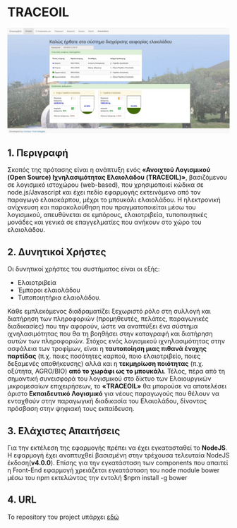 # TRACEOIL

<img src="https://github.com/ellak-monades-aristeias/TRACEOIL/blob/master/docs/traceoilMain.jpeg"/>


## 1. Περιγραφή   
     
Σκοπός της πρότασης είναι η ανάπτυξη ενός **«Ανοιχτού Λογισμικού (Open Source) Ιχνηλασιμότητας Ελαιολάδου (TRACEOIL)»**, βασιζόμενου σε λογισμικό ιστοχώρου (web-based), που χρησιμοποιεί κώδικα σε node.js/Javascript και έχει πεδίο εφαρμογής εκτεινόμενο από τον παραγωγό ελαιοκάρπου, μέχρι το μπουκάλι ελαιολάδου. Η ηλεκτρονική ανίχνευση και παρακολούθηση που πραγματοποιείται μέσω του λογισμικού, απευθύνεται σε εμπόρους, ελαιοτριβεία, τυποποιητικές μονάδες και γενικά σε επαγγελματίες που ανήκουν στο χώρο του ελαιολάδου.

## 2. Δυνητικοί Χρήστες   
     
Οι δυνητικοί χρήστες του συστήματος είναι οι εξής:   

* Ελαιοτριβεία
* Έμποροι ελαιολάδου
* Τυποποιητήρια ελαιολάδου.

   
Κάθε εμπλεκόμενος διαδραματίζει ξεχωριστό ρόλο στη συλλογή και διατήρηση των πληροφοριών (προμηθευτές, πελάτες, παραγωγικές διαδικασίες) που την αφορούν, ώστε να αναπτύξει ένα σύστημα ιχνηλασιμότητας που θα τη βοηθήσει στην καταγραφή και διατήρηση αυτών των πληροφοριών. Στόχος ενός λογισμικού ιχνηλασιμότητας στην ασφάλεια των τροφίμων, είναι η **ταυτοποίηση μιας πιθανά ένοχης παρτίδας** (π.χ. ποιες ποσότητες καρπού, ποιο ελαιοτριβείο, ποιες δεξαμενές αποθήκευσης) αλλά και η **τεκμηρίωση ποιότητας** (π.χ. οξύτητα, AGRO/BIO) **από το χωράφι ως το μπουκάλι**. Τέλος, πέρα από τη σημαντική συνεισφορά του λογισμικού στο δίκτυο των Ελαιουργικών μικρομεσαίων επιχειρήσεων, το **«TRACEOIL»** θα μπορούσε να αποτελέσει άριστο **Εκπαιδευτικό Λογισμικό** για νέους παραγωγούς που θέλουν να ενταχθούν στην παραγωγική διαδικασία του Ελαιολάδου, δίνοντας πρόσβαση στην ψηφιακή τους εκπαίδευση.

## 3. Ελάχιστες Απαιτήσεις   
  
Για την εκτέλεση της εφαρμογής πρέπει να έχει εγκατασταθεί το **NodeJS**. Η εφαρμογή έχει αναπτυχθεί βασισμένη στην τρέχουσα τελευταία NodeJS έκδοση(**v4.0.0**). Επίσης για την εγκατάσταση των components που απαιτεί η Front-End εφαρμογή χρειάζεται εγκατάσταση του node module bower μέσω του npm εκτελώντας την εντολή $npm install -g bower

## 4. URL

Το repository του project  υπάρχει [εδώ](https://github.com/ellak-monades-aristeias/TRACEOIL)